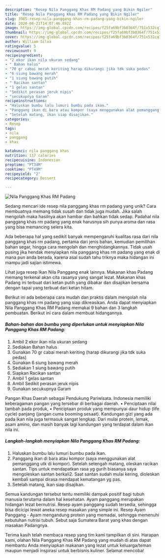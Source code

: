 ```yaml
---
description: "Resep Nila Panggang Khas RM Padang yang Bikin Ngiler"
title: "Resep Nila Panggang Khas RM Padang yang Bikin Ngiler"
slug: 3985-resep-nila-panggang-khas-rm-padang-yang-bikin-ngiler
date: 2020-08-21T14:07:46.892Z
image: https://img-global.cpcdn.com/recipes/f25fa69bf3b0364f/751x532cq70/nila-panggang-khas-rm-padang-foto-resep-utama.jpg
thumbnail: https://img-global.cpcdn.com/recipes/f25fa69bf3b0364f/751x532cq70/nila-panggang-khas-rm-padang-foto-resep-utama.jpg
cover: https://img-global.cpcdn.com/recipes/f25fa69bf3b0364f/751x532cq70/nila-panggang-khas-rm-padang-foto-resep-utama.jpg
author: William Silva
ratingvalue: 5
reviewcount: 9
recipeingredient:
- "2 ekor ikan nila ukuran sedang"
- " Bahan halus"
- "70 gr cabai merah keriting harap dikurangi jika tdk suka pedas"
- "6 siung bawang merah"
- "1 siung bawang putih"
- " Racikan santan"
- "1 gelas santan"
- "Sedikit perasan jeruk nipis"
- "secukupnya Garam"
recipeinstructions:
- "Haluskan bumbu lalu lumuri bumbu pada ikan."
- "Panggang ikan di bara atau kompor (saya menggunakan alat pemanggang utk di kompor). Setelah setengah matang, oleskan racikan santan. Tips untuk mendapatkan rasa yg gurih biasanya saya mengoleskan santan berkali2. Saat santan sudah mulai kering, dioleskan kembali sampai dirasa mendapat kematangan yg pas."
- "Setelah matang, ikan siap disajikan."
categories:
- Resep
tags:
- nila
- panggang
- khas

katakunci: nila panggang khas 
nutrition: 117 calories
recipecuisine: Indonesian
preptime: "PT34M"
cooktime: "PT49M"
recipeyield: "2"
recipecategory: Dessert

---
```



![Nila Panggang Khas RM Padang](https://img-global.cpcdn.com/recipes/f25fa69bf3b0364f/751x532cq70/nila-panggang-khas-rm-padang-foto-resep-utama.jpg)

Sedang mencari ide resep nila panggang khas rm padang yang unik? Cara membuatnya memang tidak susah dan tidak juga mudah. Jika salah mengolah maka hasilnya akan hambar dan bahkan tidak sedap. Padahal nila panggang khas rm padang yang enak harusnya sih punya aroma dan rasa yang bisa memancing selera kita.

Ada beberapa hal yang sedikit banyak mempengaruhi kualitas rasa dari nila panggang khas rm padang, pertama dari jenis bahan, kemudian pemilihan bahan segar, hingga cara mengolah dan menghidangkannya. Tidak usah pusing jika hendak menyiapkan nila panggang khas rm padang yang enak di mana pun anda berada, karena asal sudah tahu triknya maka hidangan ini mampu jadi sajian istimewa.

Lihat juga resep Ikan Nila Panggang enak lainnya. Makanan khas Padang memang terkenal akan cita rasanya yang sangat lezat. Makanan khas Padang ini terbuat dari ketan putih yang dibakar dan disajikan bersama dengan tapai yang terbuat dari ketan hitam.


Berikut ini ada beberapa cara mudah dan praktis dalam mengolah nila panggang khas rm padang yang siap dikreasikan. Anda dapat menyiapkan Nila Panggang Khas RM Padang memakai 9 bahan dan 3 langkah pembuatan. Berikut ini cara dalam membuat hidangannya.

<!--inarticleads1-->

##### Bahan-bahan dan bumbu yang diperlukan untuk menyiapkan Nila Panggang Khas RM Padang:

1. Ambil 2 ekor ikan nila ukuran sedang
1. Sediakan  Bahan halus
1. Gunakan 70 gr cabai merah keriting (harap dikurangi jika tdk suka pedas)
1. Gunakan 6 siung bawang merah
1. Sediakan 1 siung bawang putih
1. Siapkan  Racikan santan
1. Ambil 1 gelas santan
1. Ambil Sedikit perasan jeruk nipis
1. Gunakan secukupnya Garam


Pangan Khas Daerah sebagai Pendukung Pariwisata. Indonesia memiliki keberagaman pangan yang tersebar di berbagai daerah. • Penciptaan nilai tambah pada produk, • Penciptaan produk yang mempunyai daur hidup (life cycle) panjang (jangan cuma booming sesaat). Kandungan gizi yang ada pada ikan nila juga termasuk sangat lengkap. Dari mulai protein, lemak, asam amino, dan masih banyak lagi kandungan yang terdapat dalam ikan nila ini. 

<!--inarticleads2-->

##### Langkah-langkah menyiapkan Nila Panggang Khas RM Padang:

1. Haluskan bumbu lalu lumuri bumbu pada ikan.
1. Panggang ikan di bara atau kompor (saya menggunakan alat pemanggang utk di kompor). Setelah setengah matang, oleskan racikan santan. Tips untuk mendapatkan rasa yg gurih biasanya saya mengoleskan santan berkali2. Saat santan sudah mulai kering, dioleskan kembali sampai dirasa mendapat kematangan yg pas.
1. Setelah matang, ikan siap disajikan.


Semua kandungan tersebut tentu memiliki dampak positif bagi tubuh manusia terutama dalam hal kesehatan. Ayam panggang merupakan hidangan lezat bernutrisi. Resep ayam panggang sudah tersedia, sehingga bisa dicicipi lewat aneka resep masakan yang simple ini. Resep Ayam Panggang - Ayam mengandung protein yang memadai, sehingga memenuhi kebutuhan nutrisi tubuh. Sebut saja Sumatera Barat yang khas dengan masakan Padangnya. 

Terima kasih telah membaca resep yang tim kami tampilkan di sini. Harapan kami, olahan Nila Panggang Khas RM Padang yang mudah di atas dapat membantu Anda menyiapkan makanan yang lezat untuk keluarga/teman maupun menjadi inspirasi untuk berbisnis kuliner. Selamat mencoba!
